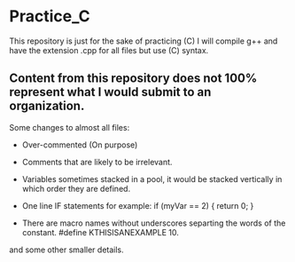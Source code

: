 # Practice_C

This repository is just for the sake of practicing (C) I will compile g++ and have the extension .cpp for all files but use (C)
syntax.

Content from this repository does not 100% represent what I would submit to an organization.
--------------------------------------------------------------------------------------------

Some changes to almost all files:

  - Over-commented (On purpose)
  
  - Comments that are likely to be irrelevant.
  
  - Variables sometimes stacked in a pool, it would be stacked
    vertically in which order they are defined.
    
  - One line IF statements for example: if (myVar == 2) { return 0; }
  
  - There are macro names without underscores separting the words of the constant.
  #define KTHISISANEXAMPLE 10.
  
  and some other smaller details.
  
